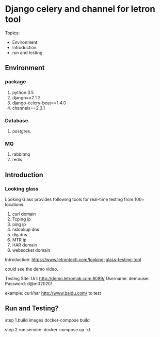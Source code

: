 #  Django celery and channel for letron tool

Topics:
- Environment
- Introduction
- run and testing

## Environment
### package
1. python:3.5
1. django==2.1.2
1. django-celery-beat==1.4.0
1. channels==2.3.1
### Database.
1. postgres.

### MQ
1. rabbitmq
1. redis

## Introduction

### Looking glass ###
 Looking Glass provides following tools for real-time testing from 100+ locations.
  1. curl domain
  1. Tcping ip
  1. ping ip
  1. nslookup dns
  1. dig dns
  1. MTR ip
  1. HAR domain
  1. websocket domain
  
 Introduction:
 https://www.letrontech.com/looking-glass-testing-tool
 
 could see the demo video.
 
 Testing Site:
 Url: http://demo.letronlab.com:8089/
 Username: demouser
 Password: d@m02020!
 
 example:
 curl/har http://www.baidu.com/ to test

## Run and Testing?
step 1.build images
  docker-compose build
  
step 2.run service:
  docker-compose up -d

